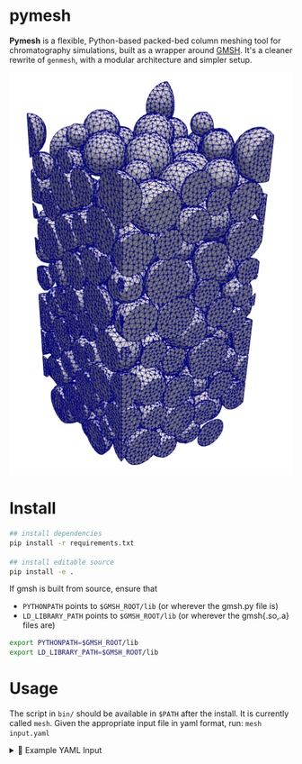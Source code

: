 # pymesh

**Pymesh** is a flexible, Python-based packed-bed column meshing tool for chromatography simulations, built as a wrapper around [GMSH](https://gmsh.info/). It's a cleaner rewrite of `genmesh`, with a modular architecture and simpler setup.

![Example of a Periodic Mesh](./.assets/periodic-mesh.png)

# Install

```bash
## install dependencies
pip install -r requirements.txt

## install editable source
pip install -e .
```

If gmsh is built from source, ensure that 

- `PYTHONPATH` points to `$GMSH_ROOT/lib` (or wherever the gmsh.py file is)
- `LD_LIBRARY_PATH` points to `$GMSH_ROOT/lib` (or wherever the gmsh{.so,.a} files are)

```bash
export PYTHONPATH=$GMSH_ROOT/lib
export LD_LIBRARY_PATH=$GMSH_ROOT/lib
```

# Usage

The script in `bin/` should be available in `$PATH` after the install. It is currently called `mesh`. Given the appropriate input file in yaml format, run: `mesh input.yaml`

<details>
<summary>📄 Example YAML Input</summary>

## Example config

```yaml
packedbed:
  packing_file:
    filename: packing.xyzd
    dataformat: <d
  nbeads: 4
  scaling_factor: 1.0
  # auto_translate: True
  particles:
    scaling_factor: 0.9997
    # modification: bridge | cut 
    # relative_bridge_radius: ...
container:
  shape: cylinder
  size: [ 0.0, 0.0, -0.5, 0.0, 0.0, 4.0, 0.5 ]
  # size: [-2, -2, 0, 4, 4, 4]
  # periodicity: 
  # linked: True
  # stack_method: planecut
  # inlet_length: 0.0
  # outlet_length: 0.0
mesh:
  # size: 0.15
  size_method: field
  field:
    threshold:
      size_in: 0.06
      size_out: 0.14
      rad_min_factor: 0.4
      rad_max_factor: 0.6
  algorithm: 5
  algorithm3D: 10
  generate: 2
output:
  filename: mesh.vtk
gmsh:
  General.Verbosity: 5
  Geometry.OCCParallel: 1
  Mesh.MaxNumThreads1D: 8
  Mesh.MaxNumThreads2D: 8
  Mesh.MaxNumThreads3D: 8
  Mesh.ScalingFactor: 0.0001
general:
  fragment: True
```


### Notes
- For `shape: cyl`, `size: [x, y, z, dx, dy, dz, r]`
- For `shape: box`, `size: [x, y, z, dx, dy, dz]`
- If `mesh.field.threshold.size_in` and `mesh.field.threshold.size_out` are not given, they default to `mesh.size`
- Set `general.fragment` to `False` to run a quick mesh and manual visual check for correct dimensions and intersecting volumes.
    - Best with `mesh.generate` set to `2`
    - Be aware that this breaks physical groups, matching periodic surfaces etc

</details>
